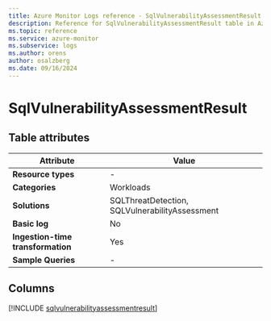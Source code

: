 ```yaml
---
title: Azure Monitor Logs reference - SqlVulnerabilityAssessmentResult
description: Reference for SqlVulnerabilityAssessmentResult table in Azure Monitor Logs.
ms.topic: reference
ms.service: azure-monitor
ms.subservice: logs
ms.author: orens
author: osalzberg
ms.date: 09/16/2024
---
```


# SqlVulnerabilityAssessmentResult




## Table attributes

|Attribute|Value|
|---|---|
|**Resource types**|-|
|**Categories**|Workloads|
|**Solutions**| SQLThreatDetection, SQLVulnerabilityAssessment|
|**Basic log**|No|
|**Ingestion-time transformation**|Yes|
|**Sample Queries**|-|



## Columns
  
[!INCLUDE [sqlvulnerabilityassessmentresult](~/reusable-content/ce-skilling/azure/includes/azure-monitor/reference/tables/sqlvulnerabilityassessmentresult-include.md)]
